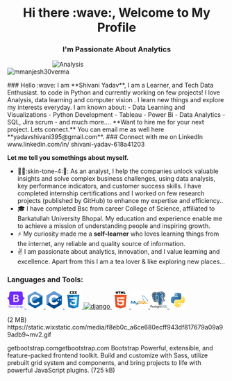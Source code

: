 <h1 align="center">Hi there :wave:, Welcome to My Profile</h1>
<h3 align="center">I'm Passionate About Analytics</h3>
<img align="right" alt="Analysis" width="400" src="ctivity-rogress-rend62fe2eb248ab8_lg
">
<p align="left"> <img src="https://komarev.com/ghpvc/?username=mmanjesh30verma&label=Profile%20views&color=0e75b6&style=flat" alt="mmanjesh30verma" /> </p>
### Hello :wave:
I am **Shivani Yadav**, I am a Learner, and Tech Data Enthusiast. to code in Python and currently working on few projects!
I love Analysis, data learning and computer vision . I learn new things and explore my interests everyday.
I am known about:
- Data Learning and Visualizations
- Python Development
- Tableau
- Power Bi
- Data Analytics
- SQL, Jira scrum
- and much more....
**Want to hire me for your next project. Lets connect.**
You can email me as well here **yadavshivani395@gmail.com**.
### Connect with me on LinkedIn
www.linkedin.com/in/
shivani-yadav-618a41203

**Let me tell you somethings about myself.**
 - :technologist::skin-tone-4::telescope:: As an analyst, I help the companies unlock valuable insights and solve complex business challenges, using data analysis, key performance indicators, and customer success skills. I have completed internship certifications and I worked on few research projects (published by GitHub) to enhance my expertise and efficiency..
 - :mortar_board: I have completed Bsc from career College of Science, affiliated to Barkatullah University Bhopal. My education and experience enable me to achieve a mission of understanding people and inspiring growth.
 - :zap: My curiosity made me a **self-learner** who loves learning things from the internet, any reliable and quality source of information.
 - :v:  I am passionate about analytics, innovation, and I value learning and excellence. Apart from this I am a tea lover & like exploring new places...
<h3 align="left">Languages and Tools:</h3>
<p align="left"> <a href="https://getbootstrap.com" target="_blank" rel="noreferrer"> <img src="https://raw.githubusercontent.com/devicons/devicon/master/icons/bootstrap/bootstrap-plain-wordmark.svg" alt="bootstrap" width="40" height="40"/> </a> <a href="https://www.cprogramming.com/" target="_blank" rel="noreferrer"> <img src="https://raw.githubusercontent.com/devicons/devicon/master/icons/c/c-original.svg" alt="c" width="40" height="40"/> </a> <a href="https://www.w3schools.com/cpp/" target="_blank" rel="noreferrer"> <img src="https://raw.githubusercontent.com/devicons/devicon/master/icons/cplusplus/cplusplus-original.svg" alt="cplusplus" width="40" height="40"/> </a> <a href="https://www.w3schools.com/css/" target="_blank" rel="noreferrer"> <img src="https://raw.githubusercontent.com/devicons/devicon/master/icons/css3/css3-original-wordmark.svg" alt="css3" width="40" height="40"/> </a> <a href="https://www.djangoproject.com/" target="_blank" rel="noreferrer"> <img src="https://cdn.worldvectorlogo.com/logos/django.svg" alt="django" width="40" height="40"/> </a> <a href="https://www.w3.org/html/" target="_blank" rel="noreferrer"> <img src="https://raw.githubusercontent.com/devicons/devicon/master/icons/html5/html5-original-wordmark.svg" alt="html5" width="40" height="40"/> </a> <a href="https://www.mysql.com/" target="_blank" rel="noreferrer"> <img src="https://raw.githubusercontent.com/devicons/devicon/master/icons/mysql/mysql-original-wordmark.svg" alt="mysql" width="40" height="40"/> </a> <a href="https://www.postgresql.org" target="_blank" rel="noreferrer"> <img src="https://raw.githubusercontent.com/devicons/devicon/master/icons/postgresql/postgresql-original-wordmark.svg" alt="postgresql" width="40" height="40"/> </a> <a href="https://www.python.org" target="_blank" rel="noreferrer"> <img src="https://raw.githubusercontent.com/devicons/devicon/master/icons/python/python-original.svg" alt="python" width="40" height="40"/> </a> </p>
(2 MB)
https://static.wixstatic.com/media/f8eb0c_a6ce680ecff943df817679a09a99adb9~mv2.gif

getbootstrap.comgetbootstrap.com
Bootstrap
Powerful, extensible, and feature-packed frontend toolkit. Build and customize with Sass, utilize prebuilt grid system and components, and bring projects to life with powerful JavaScript plugins. (725 kB)


